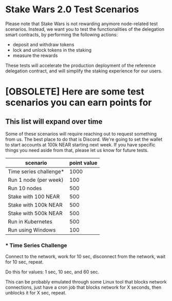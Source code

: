# Stake Wars 2.0 Test Scenarios
Please note that Stake Wars is not rewarding anymore node-related test scenarios. Instead, we want you to test the functionalities of the delegation smart contracts, by performing the following actions:
- deposit and withdraw tokens
- lock and unlock tokens in the staking
- measure the rewards

These tests will accelerate the production deployment of the reference delegation contract, and will simplify the staking experience for our users.

# [OBSOLETE] Here are some test scenarios you can earn points for

## This list will expand over time

Some of these scenarios will require reaching out to request something from us. The best place to do that is Discord. We're going to set the wallet to start accounts at 100k NEAR starting next week. If you have specific things you need aside from that, please let us know for future tests.

| scenario                 | point value  |
|--------------------------|--------------|
| Time series challenge*   | 1000         |
| Run 1 node (per week)    | 100          |
| Run 10 nodes             | 500          |
| Stake with 100 NEAR      | 500          |
| Stake with 100k NEAR     | 500          |
| Stake with 500k NEAR     | 500          |
| Run in Kubernetes        | 500          |
| Run using Windows        | 100          |

### \* Time Series Challenge

Connect to the network, work for 10 sec, disconnect from the network, wait for 10 sec, repeat.

Do this for values: 1 sec, 10 sec, and 60 sec.

This can be probably emulated through some Linux tool that blocks network connections, just have a cron job that blocks network for X seconds, then unblocks it for X sec, repeat.
